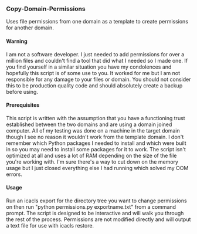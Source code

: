 ### Copy-Domain-Permissions
Uses file permissions from one domain as a template to create permissions for another domain.
#### Warning
I am not a software developer. I just needed to add permissions for over a million files and couldn't find a tool that did what I needed so I made one. If you find yourself in a similar situation you have my condolences and hopefully this script is of some use to you. It worked for me but I am not responsible for any damage to your files or domain. You should not consider this to be production quality code and should absolutely create a backup before using.
#### Prerequisites
This script is written with the assumption that you have a functioning trust established between the two domains and are using a domain joined computer. All of my testing was done on a machine in the target domain though I see no reason it wouldn't work from the template domain. I don't remember which Python packages I needed to install and which were built in so you may need to install some packages for it to work. The script isn't optimized at all and uses a lot of RAM depending on the size of the file you're working with. I'm sure there's a way to cut down on the memory usage but I just closed everything else I had running which solved my OOM errors.

#### Usage

Run an icacls export for the directory tree you want to change permissions on then run "python permissions.py exportname.txt" from a command prompt. The script is designed to be interactive and will walk you through the rest of the process. Permissions are not modified directly and will output a text file for use with icacls restore.
